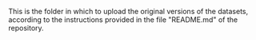 This is the folder in which to upload the original versions of the datasets, according to the instructions provided in the file "README.md" of the repository.
